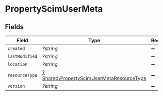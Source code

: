 # PropertyScimUserMeta


## Fields

| Field                                                                                               | Type                                                                                                | Required                                                                                            | Description                                                                                         |
| --------------------------------------------------------------------------------------------------- | --------------------------------------------------------------------------------------------------- | --------------------------------------------------------------------------------------------------- | --------------------------------------------------------------------------------------------------- |
| `created`                                                                                           | *?string*                                                                                           | :heavy_minus_sign:                                                                                  | N/A                                                                                                 |
| `lastModified`                                                                                      | *?string*                                                                                           | :heavy_minus_sign:                                                                                  | N/A                                                                                                 |
| `location`                                                                                          | *?string*                                                                                           | :heavy_minus_sign:                                                                                  | N/A                                                                                                 |
| `resourceType`                                                                                      | [?Shared\PropertyScimUserMetaResourceType](../../Models/Shared/PropertyScimUserMetaResourceType.md) | :heavy_minus_sign:                                                                                  | N/A                                                                                                 |
| `version`                                                                                           | *?string*                                                                                           | :heavy_minus_sign:                                                                                  | N/A                                                                                                 |